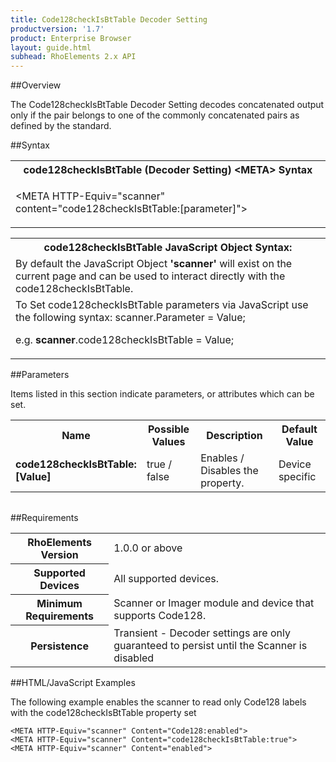 ```yaml
---
title: Code128checkIsBtTable Decoder Setting
productversion: '1.7'
product: Enterprise Browser
layout: guide.html
subhead: RhoElements 2.x API
---
```


##Overview

The Code128checkIsBtTable Decoder Setting decodes concatenated output only if the pair belongs to one of the commonly concatenated pairs as defined by the standard.

##Syntax

<table class="re-table"><tr><th class="tableHeading">code128checkIsBtTable (Decoder Setting) &lt;META&gt; Syntax
</th></tr><tr><td class="clsSyntaxCells clsOddRow"><p>&lt;META HTTP-Equiv="scanner" content="code128checkIsBtTable:[parameter]"&gt;</p></td></tr></table>
<table class="re-table"><tr><th class="tableHeading">code128checkIsBtTable JavaScript Object Syntax:</th></tr><tr><td class="clsSyntaxCells clsOddRow">
By default the JavaScript Object <b>'scanner'</b> will exist on the current page and can be used to interact directly with the code128checkIsBtTable.
</td></tr><tr><td class="clsSyntaxCells clsEvenRow">
To Set code128checkIsBtTable parameters via JavaScript use the following syntax: scanner.Parameter = Value;
<P />e.g. <b>scanner</b>.code128checkIsBtTable = Value;
</td></tr></table>

##Parameters


Items listed in this section indicate parameters, or attributes which can be set.
<table class="re-table"><col width="20%" /><col width="20%" /><col width="38%" /><col width="22%" /><tr><th class="tableHeading">Name</th><th class="tableHeading">Possible Values</th><th class="tableHeading">Description</th><th class="tableHeading">Default Value</th></tr><tr><td class="clsSyntaxCells clsOddRow"><b>code128checkIsBtTable:[Value]
</b></td><td class="clsSyntaxCells clsOddRow">true / false</td><td class="clsSyntaxCells clsOddRow">Enables / Disables the property.</td><td class="clsSyntaxCells clsOddRow">Device specific</td></tr></table>
<table class="re-table"><col width="78%" /><col width="8%" /><col width="1%" /><col width="5%" /><col width="1%" /><col width="5%" /><col width="2%" /></table>





##Requirements

<table class="re-table"><tr><th class="tableHeading">RhoElements Version</th><td class="clsSyntaxCell clsEvenRow">1.0.0 or above
</td></tr><tr><th class="tableHeading">Supported Devices</th><td class="clsSyntaxCell clsOddRow">All supported devices.</td></tr><tr><th class="tableHeading">Minimum Requirements</th><td class="clsSyntaxCell clsOddRow">Scanner or Imager module and device that supports Code128.</td></tr><tr><th class="tableHeading">Persistence</th><td class="clsSyntaxCell clsEvenRow">Transient - Decoder settings are only guaranteed to persist until the Scanner is disabled</td></tr></table>


##HTML/JavaScript Examples

The following example enables the scanner to read only Code128 labels with the code128checkIsBtTable property set

	<META HTTP-Equiv="scanner" Content="Code128:enabled">
	<META HTTP-Equiv="scanner" Content="code128checkIsBtTable:true">
	<META HTTP-Equiv="scanner" Content="enabled">
					





